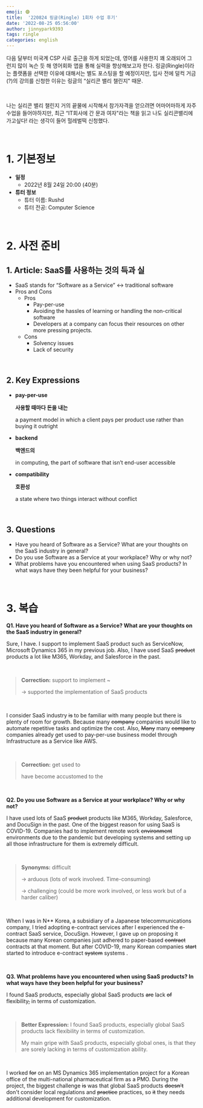 ```yaml
---
emoji: 🟣
title:  '220824 링글(Ringle) 1회차 수업 후기'
date: '2022-08-25 05:56:00'
author: jinnypark9393
tags: ringle
categories: english
---
```


다음 달부터 미국계 CSP 사로 출근을 하게 되었는데, 영어를 사용한지 꽤 오래되어 그런지 많이 녹슨 듯 해 영어회화 앱을 통해 실력을 향상해보고자 한다. 링글(Ringle)이라는 플랫폼을 선택한 이유에 대해서는 별도 포스팅을 할 예정이지만, 입사 전에 덜컥 거금(?)의 강의를 신청한 이유는 링글의 “실리콘 밸리 챌린지" 때문.

<br/>

나는 실리콘 밸리 챌린지 거의 끝물에 시작해서 참가자격을 얻으려면 어마어마하게 자주 수업을 들어야하지만, 최근 “IT회사에 간 문과 여자"라는 책을 읽고 나도 실리콘밸리에 가고싶다! 라는 생각이 들어 헐레벌떡 신청했다. 

<br/>

# 1. 기본정보

- **일정**
    - 2022년 8월 24일 20:00 (40분)
- **튜터 정보**
    - 튜터 이름: Rushd
    - 튜터 전공: Computer Science

<br/>

# 2. 사전 준비

## 1. Article:  ****SaaS를 사용하는 것의 득과 실****

- SaaS stands for “Software as a Service” ↔ traditional software
- Pros and Cons
    - Pros
        - Pay-per-use
        - Avoiding the hassles of learning or handling the non-critical software
        - Developers at a company can focus their resources on other more pressing projects.
    - Cons
        - Solvency issues
        - Lack of security

<br/>

## 2. Key Expressions

- **pay-per-use**
    
    **사용할 때마다 돈을 내는**
    
    a payment model in which a client pays per product use rather than buying it outright
    
- **backend**
    
    **백엔드의**
    
    in computing, the part of software that isn’t end-user accessible
    
- **compatibility**
    
    **호환성**
    
    a state where two things interact without conflict
    
<br/>

## 3. Questions

- Have you heard of Software as a Service? What are your thoughts on the SaaS industry in general?
- Do you use Software as a Service at your workplace? Why or why not?
- What problems have you encountered when using SaaS products? In what ways have they been helpful for your business?

<br/>

# 3. 복습

**Q1. Have you heard of Software as a Service? What are your thoughts on the SaaS industry in general?**

Sure, I have. I support to implement SaaS product such as ServiceNow, Microsoft Dynamics 365 in my previous job. Also, I have used SaaS ~~product~~ products  a lot like M365, Workday, and  Salesforce in the past.

<br/>

> **Correction:** support to implement ~
> 
> 
> → supported the implementation of SaaS products
> 

<br/>

I consider SaaS industry ~~is~~ to be  familiar with many people but there is plenty of room for growth. Because many ~~company~~ companies  would like to automate repetitive tasks and optimize the cost. Also, ~~Many~~ many  ~~company~~ companies  already get used to pay-per-use business model through Infrastructure as a Service like AWS.

<br/>

> **Correction:** get used to
> 
> 
> have become accustomed to the


<br/>

**Q2. Do you use Software as a Service at your workplace? Why or why not?**

I  have used lots of SaaS ~~product~~ products  like M365, Workday, Salesforce, and  DocuSign in the past. One of the biggest reason for using SaaS is COVID-19. Companies had to implement remote work ~~environment~~ environments  due to the  pandemic but developing systems and setting up all those infrastructure for them is extremely difficult.

<br/>

> **Synonyms:** difficult
> 
> 
> → arduous (lots of work involved. Time-consuming)
> 
> → challenging (could be more work involved, or less work but of a harder caliber)
> 

<br/>

When I was in N** Korea, a subsidiary of a  Japanese telecommunications company, I tried adopting e-contract services after I experienced the  e-contract SaaS service, DocuSign. However, I gave up on proposing it because many Korean companies just adhered to paper-based ~~contract~~ contracts  at that moment. But after COVID-19, many Korean companies ~~start~~ started  to introduce e-contract ~~system~~ systems .

<br/>

**Q3. What problems have you encountered when using SaaS products? In what ways have they been helpful for your business?**

I found SaaS products, especially global SaaS products ~~are~~   lack ~~of~~   flexibility~~,~~   in terms of customization.

<br/>

> **Better Expression:** I found SaaS products, especially global SaaS products  lack  flexibility  in terms of customization.
> 
> 
> My main gripe with SaaS products, especially global ones, is that they are sorely lacking in terms of customization ability.
> 

<br/>

I worked ~~for~~ on an MS Dynamics 365 implementation project for a Korean office of the multi-national pharmaceutical firm as a PMO. During the project, the biggest challenge ~~is~~ was that  global SaaS products ~~doesn't~~ don't  consider local regulations and ~~practice~~ practices, so ~~it~~ they  needs additional development for customization.

<br/>